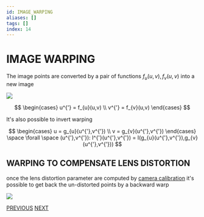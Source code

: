 ```yaml
---
id: IMAGE_WARPING
aliases: []
tags: []
index: 14
---
```


# IMAGE WARPING

The image points are converted by a pair of functions $f_{u}(u,v),f_{v}(u,v)$ into a new image

![](computer_vision/Pasted_image_20240227160817.png)

$$
\begin{cases}
u^{'} = f_{u}(u,v) \\
v^{'} = f_{v}(u,v)
\end{cases}
$$

It's also possible to invert warping

$$
\begin{cases}
u = g_{u}(u^{'},v^{'}) \\
v = g_{v}(u^{'},v^{'})
\end{cases} \space \forall \space (u^{'},v^{'}): I^{'}(u^{'},v^{'}) = I(g_{u}(u^{'},v^{'}),g_{v}(u^{'},v^{'}))
$$

## WARPING TO COMPENSATE LENS DISTORTION

once the lens distortion parameter are computed by [camera calibration](CAMERA_CALIBRATION.md) it's possible to get back the un-distorted points by a backward warp

![](computer_vision/Pasted_image_20240227164313.png)

[PREVIOUS](pages/image_formation_acquisition/STEREO_CAMERA_CALIBRATION.md) [NEXT](image_filtering/IMAGE_FILTERS.md)
